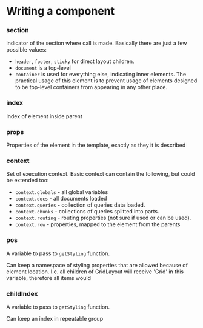 Writing a component
===

### section
indicator of the section where call is made. Basically there are just a few possible values:
- `header`, `footer`, `sticky` for direct layout children.
- `document` is a top-level
- `container` is used for everything else, indicating inner elements.
The practical usage of this element is to prevent usage of elements designed to be top-level
containers from appearing in any other place.

### index
Index of element inside parent

### props
Properties of the element in the template, exactly as they it is described

### context
Set of execution context. Basic context can contain the following, but could be extended too:
- `context.globals` - all global variables
- `context.docs` - all documents loaded
- `context.queries` - collection of queries data loaded.
- `context.chunks` - collections of queries splitted into parts.
- `context.routing` - routing properties (not sure if used or can be used).
- `context.row` - properties, mapped to the element from the parents

### pos
A variable to pass to `getStyling` function.

Can keep a namespace of styling properties that are allowed because of element location.
I.e. all children of GridLayout will receive 'Grid' in this variable, therefore all items would

### childIndex
A variable to pass to `getStyling` function.

Can keep an index in repeatable group
